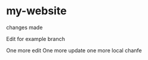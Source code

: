 # my-website

changes made

Edit for example branch

One more edit
One more update
one more local chanfe